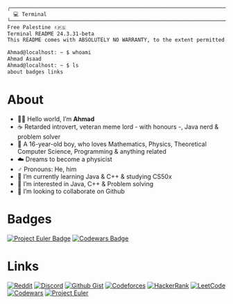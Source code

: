 ```bash
╭───────────────────────────────────────────────────────────────────────────────╮
  💻 Terminal                                                          🔴🟡🟢
└───────────────────────────────────────────────────────────────────────────────┘
Free Palestine ✌️🇵🇸
Terminal README 24.3.31-beta
This README comes with ABSOLUTELY NO WARRANTY, to the extent permitted by the applicable law.

Ahmad@localhost: ~ $ whoami
Ahmad Asaad
Ahmad@localhost: ~ $ ls
about badges links
```
# About
- 👋🏼 Hello world, I’m **Ahmad**
- ☕ Retarded introvert, veteran meme lord - with honours -, Java nerd & problem solver 
- 🌚 A 16-year-old boy, who loves Mathematics, Physics, Theoretical Computer Science, Programming & anything related
- ☁️ Dreams to become a physicist
- ♂️ Pronouns: He, him
- 🌱 I’m currently learning Java & C++ & studying CS50x
- 👀 I’m interested in Java, C++ & Problem solving
- 💞️ I’m looking to collaborate on Github
# Badges
[![Project Euler Badge](https://projecteuler.net/profile/iAhmadGad.png)](https://projecteuler.net/progress=iAhmadGad)
[![Codewars Badge](https://www.codewars.com/users/iAhmadGad/badges/micro)](https://www.codewars.com/users/iAhmadGad)
# Links
[![Reddit](https://img.shields.io/badge/Reddit-black?style=flat-square&logo=Reddit)](https://www.reddit.com/user/iAhmadGad)
[![Discord](https://img.shields.io/badge/Discord-black?style=flat-square&logo=Discord)](https://discord.com/users/580785454782218270)
[![Github Gist](https://img.shields.io/badge/Github_Gist-black?style=flat-square&logo=Github)](https://gist.github.com/iAhmadGad)
[![Codeforces](https://img.shields.io/badge/Codeforces-black?style=flat-square&logo=Codeforces)](https://codeforces.com/profile/iAhmadGad)
[![HackerRank](https://img.shields.io/badge/HackerRank-black?style=flat-square&logo=HackerRank)](https://www.hackerrank.com/profile/iAhmadGad)
[![LeetCode](https://img.shields.io/badge/LeetCode-black?style=flat-square&logo=LeetCode)](https://leetcode.com/iAhmadGad)
[![Codewars](https://img.shields.io/badge/Codewars-black?style=flat-square&logo=Codewars)](https://www.codewars.com/users/iAhmadGad)
[![Project Euler](https://img.shields.io/badge/Project_Euler-black?style=flat-square)](https://projecteuler.net/progress=iAhmadGad)
#
